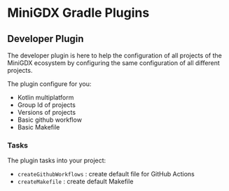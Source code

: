 # MiniGDX Gradle Plugins

## Developer Plugin

The developer plugin is here to help the configuration of all
projects of the MiniGDX ecosystem by configuring the same configuration
of all different projects.

The plugin configure for you:

- Kotlin multiplatform
- Group Id of projects
- Versions of projects
- Basic github workflow
- Basic Makefile


### Tasks

The plugin tasks into your project:

- `createGithubWorkflows` : create default file for GitHub Actions
- `createMakefile` : create default Makefile
